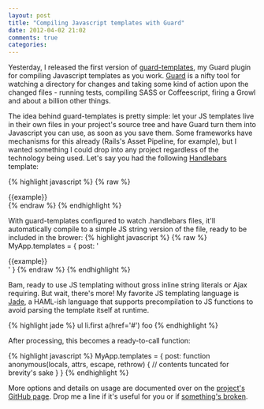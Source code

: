 ```yaml
---
layout: post
title: "Compiling Javascript templates with Guard"
date: 2012-04-02 21:02
comments: true
categories: 
---
```


Yesterday, I released the first version of [guard-templates](https://github.com/thegreatape/guard-templates), my Guard plugin for compiling Javascript templates as you work. 
[Guard](https://github.com/guard/guard) is a nifty tool for watching a directory for changes and taking some kind of action upon the changed files - running tests, compiling SASS or Coffeescript, firing a Growl and about a billion other things. 

The idea behind guard-templates is pretty simple: let your JS templates live in their own files in your project's source tree and have Guard turn them into Javascript you can use, as soon as you save them. Some frameworks have mechanisms for this already (Rails's Asset Pipeline, for example), but I wanted something I could drop into any project regardless of the technology being used. Let's say you had the following [Handlebars](http://handlebarsjs.com/) template:

{% highlight javascript %}
{% raw %}
<div>{{example}}</div>
{% endraw %}
{% endhighlight %}

With guard-templates configured to watch .handlebars files, it'll automatically compile to a simple JS string version of the file, ready to be included in the brower:
{% highlight javascript %}
{% raw %}
MyApp.templates = {
  post: '<div>{{example}}</div>'
}
{% endraw %}
{% endhighlight %}

Bam, ready to use JS templating without gross inline string literals or Ajax requiring. But wait, there's more! My favorite JS templating language is [Jade](https://github.com/visionmedia/jade), a HAML-ish language that supports precompilation to JS functions to avoid parsing the template itself at runtime. 

{% highlight jade %}
ul
  li.first
    a(href='#') foo
{% endhighlight %}

After processing, this becomes a ready-to-call function:

{% highlight javascript %}
MyApp.templates = {
  post: function anonymous(locals, attrs, escape, rethrow) {
    // contents tuncated for brevity's sake
  }
}
{% endhighlight %}

More options and details on usage are documented over on the [project's GitHub page](https://github.com/thegreatape/guard-templates). 
Drop me a line if it's useful for you or if [something's broken](https://github.com/thegreatape/guard-templates/issues).

